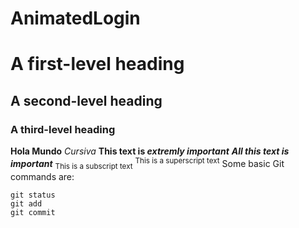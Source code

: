 # AnimatedLogin
# A first-level heading
## A second-level heading
### A third-level heading
**Hola Mundo**
*Cursiva*
**This text is _extremly important_**
***All this text is important***
<sub>This is a subscript text</sub>
<sup>This is a superscript text</sup>
Some basic Git commands are:
```
git status
git add
git commit
```

